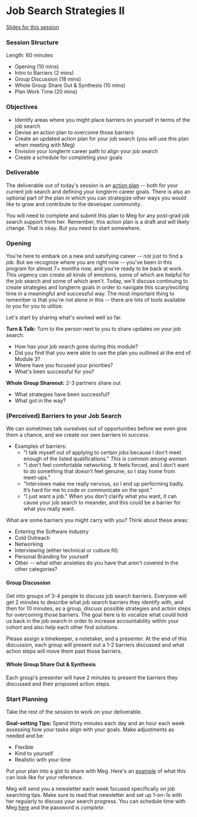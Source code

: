 # Job Search Strategies II

[Slides for this session](https://docs.google.com/presentation/d/15x2PaHDMICCjxBnKsMMlykp3xWsInDfwlyW3y9yKkwA/edit?usp=sharing)

### Session Structure

Length: 60 minutes

* Opening (10 mins)
* Intro to Barriers (2 mins)
* Group Discussion (18 mins)
* Whole Group Share Out & Synthesis (10 mins)
* Plan Work Time (20 mins)

### Objectives
* Identify areas where you might place barriers on yourself in terms of the job search
* Devise an action plan to overcome those barriers
* Create an updated action plan for your job search (you will use this plan when meeting with Meg)
* Envision your longterm career path to align your job search
* Create a schedule for completing your goals

### Deliverable
The deliverable out of today's session is an [action plan](https://github.com/turingschool/career-development-curriculum/blob/master/module_four/post_grad_plan.md) -- both for your current job search and defining your longterm career goals. There is also an optional part of the plan in which you can strategize other ways you would like to grow and contribute to the developer community. 

You will need to complete and submit this plan to Meg for any post-grad job search support from her. Remember, this action plan is a draft and will likely change. That is okay. But you need to start somewhere. 

### Opening
You're here to embark on a new and satsifying career -- not just to find a job. But we recognize where you are right now -- you've been in this program for almost 7+ months now, and you're ready to be back at work. This urgency can create all kinds of emotions, some of which are helpful for the job search and some of which aren't. Today, we'll discuss continuing to create strategies and longterm goals in order to navigate this scary/exciting time in a meaningful and successful way. The most important thing to remember is that you're not alone in this -- there are lots of tools available to you for you to utilize.

Let's start by sharing what's worked well so far. 

**Turn & Talk:** Turn to the person next to you to share updates on your job search:

* How has your job search gone during this module? 
* Did you find that you were able to use the plan you outlined at the end of Module 3?
* Where have you focused your priorities? 
* What's been successful for you?

**Whole Group Shareout:**
2-3 partners share out

* What strategies have been successful?
* What got in the way?

### (Perceived) Barriers to your Job Search
We can sometimes talk ourselves out of opportunities before we even give them a chance, and we create our own barriers to success.

* Examples of barriers:
	* "I talk myself out of applying to certain jobs because I don’t meet enough of the listed qualifications."
*This is common among women.*
	* "I don’t feel comfortable networking. It feels forced, and I don’t want to do something that doesn’t feel genuine, so I stay home from meet-ups."
	* "Interviews make me really nervous, so I end up performing badly. It’s hard for me to code or communicate on the spot."
	* "I just want a job." When you don't clarify what you want, it can cause your job search to meander, and this could be a barrier for what you really want. 

What are some barriers you might carry with you? Think about these areas:

* Entering the Software Industry
* Cold Outreach
* Networking
* Interviewing (either technical or culture fit)
* Personal Branding for yourself
* Other -- what other anxieties do you have that aren't covered in the other categories? 

#### Group Discussion
Get into groups of 3-4 people to discuss job search barriers. Everyone will get 2 minutes to describe what job search barriers they identify with, and then for 10 minutes, as a group, discuss possible strategies and action steps for overcoming those barriers. The goal here is to vocalize what could hold us back in the job search in order to increase accountability within your cohort and also help each other find solutions.

Please assign a timekeeper, a notetaker, and a presenter. At the end of this discussion, each group will present out a 1-2 barriers discussed and what action steps will move them past those barriers.

#### Whole Group Share Out & Synthesis
Each group's presenter will have 2 minutes to present the barriers they discussed and their proposed action steps. 


### Start Planning
Take the rest of the session to work on your deliverable. 

**Goal-setting Tips:** Spend thirty minutes each day and an hour each week assessing how your tasks align with your goals. Make adjustments as needed and be:

* Flexible
* Kind to yourself
* Realistic with your time

Put your plan into a gist to share with Meg. Here's an [example](https://gist.github.com/kjs222/7ef5e79a71eedf9d8c8d401da1e687c7) of what this can look like for your reference. 

Meg will send you a newsletter each week focused specifically on job searching tips. Make sure to read that newsletter and set up 1-on-1s with her regularly to discuss your search progress. You can schedule time with Meg [here](https://megstew.youcanbook.me/index.jsp) and the password is *complete*.
